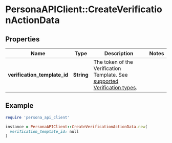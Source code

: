 # PersonaAPIClient::CreateVerificationActionData

## Properties

| Name | Type | Description | Notes |
| ---- | ---- | ----------- | ----- |
| **verification_template_id** | **String** | The token of the Verification Template. See [supported Verification types](https://docs.withpersona.com/docs/integration-testing#supported-verification-types). |  |

## Example

```ruby
require 'persona_api_client'

instance = PersonaAPIClient::CreateVerificationActionData.new(
  verification_template_id: null
)
```

